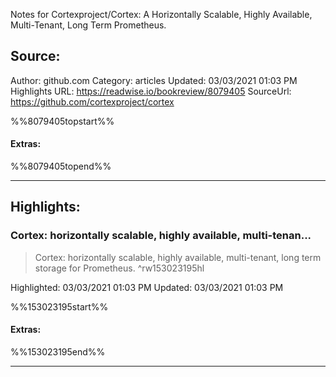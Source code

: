 Notes for Cortexproject/Cortex: A Horizontally Scalable, Highly Available, Multi-Tenant, Long Term Prometheus.

## Source:
Author: github.com
Category: articles
Updated: 03/03/2021 01:03 PM
Highlights URL: https://readwise.io/bookreview/8079405
SourceUrl: https://github.com/cortexproject/cortex

%%8079405topstart%%
#### Extras:

%%8079405topend%%
 
-----
 ## Highlights:

### Cortex: horizontally scalable, highly available, multi-tenan...
>Cortex: horizontally scalable, highly available, multi-tenant, long term storage for Prometheus. ^rw153023195hl


Highlighted: 03/03/2021 01:03 PM
Updated: 03/03/2021 01:03 PM

%%153023195start%%
#### Extras:

%%153023195end%%

------

